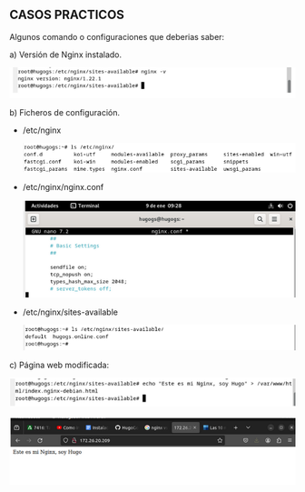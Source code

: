 ## CASOS PRACTICOS

Algunos comando o configuraciones que deberias saber:

a) Versión de Nginx instalado.

![image](/img/version.png)

b) Ficheros de configuración.

- /etc/nginx
  
  ![imagen](/img/instalacion1.png)
  
- /etc/nginx/nginx.conf
  
  ![imagen](/img/instalacion2.png)
  
- /etc/nginx/sites-available
  
  ![imagen](/img/instalacion3.png)


c) Página web modificada:

![image](/img/instalacion4.png)

![image](/img/pagina.png)
